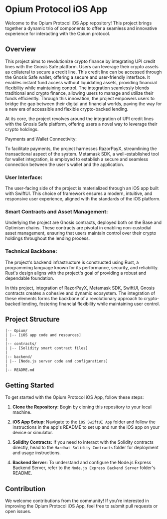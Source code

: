 # Opium Protocol iOS App

Welcome to the Opium Protocol iOS App repository! This project brings together a dynamic trio of components to offer a seamless and innovative experience for interacting with the Opium protocol.

## Overview

This project aims to revolutionize crypto finance by integrating UPI credit lines with the Gnosis Safe platform. Users can leverage their crypto assets as collateral to secure a credit line. This credit line can be accessed through the Gnosis Safe wallet, offering a secure and user-friendly interface. It enables instant fund access without liquidating assets, providing financial flexibility while maintaining control. The integration seamlessly blends traditional and crypto finance, allowing users to manage and utilize their funds efficiently. Through this innovation, the project empowers users to bridge the gap between their digital and financial worlds, paving the way for a new era of accessible and flexible crypto-backed lending.

At its core, the project revolves around the integration of UPI credit lines with the Gnosis Safe platform, offering users a novel way to leverage their crypto holdings.

Payments and Wallet Connectivity:

To facilitate payments, the project harnesses RazorPayX, streamlining the transactional aspect of the system.
Metamask SDK, a well-established tool for wallet integration, is employed to establish a secure and seamless connection between the user's wallet and the application.

### User Interface:

The user-facing side of the project is materialized through an iOS app built with SwiftUI. This choice of framework ensures a modern, intuitive, and responsive user experience, aligned with the standards of the iOS platform.

### Smart Contracts and Asset Management:

Underlying the project are Gnosis contracts, deployed both on the Base and Optimism chains. These contracts are pivotal in enabling non-custodial asset management, ensuring that users maintain control over their crypto holdings throughout the lending process.

### Technical Backbone:

The project's backend infrastructure is constructed using Rust, a programming language known for its performance, security, and reliability. Rust's design aligns with the project's goal of providing a robust and dependable foundation.

In this project, integration of RazorPayX, Metamask SDK, SwiftUI, Gnosis contracts creates a cohesive and dynamic ecosystem. The integration of these elements forms the backbone of a revolutionary approach to crypto-backed lending, fostering financial flexibility while maintaining user control.

## Project Structure

```
|-- Opium/
| |-- [iOS app code and resources]
|
|-- contracts/
| |-- [Solidity smart contract files]
|
|-- backend/
| |-- [Node.js server code and configurations]
|
|-- README.md
```

## Getting Started

To get started with the Opium Protocol iOS App, follow these steps:

1. **Clone the Repository:** Begin by cloning this repository to your local machine.

2. **iOS App Setup:** Navigate to the `iOS SwiftUI App` folder and follow the instructions in the app's README to set up and run the iOS app on your device or simulator.

3. **Solidity Contracts:** If you need to interact with the Solidity contracts directly, head to the `Hardhat Solidity Contracts` folder for deployment and usage instructions.

4. **Backend Server:** To understand and configure the Node.js Express Backend Server, refer to the `Node.js Express Backend Server` folder's README.

## Contribution

We welcome contributions from the community! If you're interested in improving the Opium Protocol iOS App, feel free to submit pull requests or open issues.



